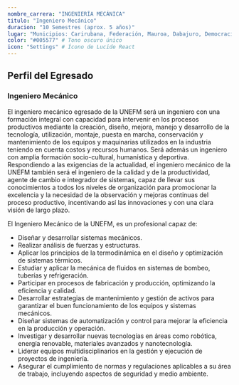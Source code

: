 ```yaml
---
nombre_carrera: "INGENIERÍA MECÁNICA"
titulo: "Ingeniero Mecánico"
duracion: "10 Semestres (aprox. 5 años)"
lugar: "Municipios: Carirubana, Federación, Mauroa, Dabajuro, Democracia, Urumaco, Falcón, Juan José Mora"
color: "#005577" # Tono oscuro único
icon: "Settings" # Ícono de Lucide React
---
```


## Perfil del Egresado

### Ingeniero Mecánico
El ingeniero mecánico egresado de la UNEFM será un ingeniero con una formación integral con capacidad para intervenir en los procesos productivos mediante la creación, diseño, mejora, manejo y desarrollo de la tecnología, utilización, montaje, puesta en marcha, conservación y mantenimiento de los equipos y maquinarias utilizados en la industria teniendo en cuenta costos y recursos humanos. Será además un ingeniero con amplia formación socio-cultural, humanística y deportiva. Respondiendo a las exigencias de la actualidad, el ingeniero mecánico de la UNEFM también será el ingeniero de la calidad y de la productividad, agente de cambio e integrador de sistemas, capaz de llevar sus conocimientos a todos los niveles de organización para promocionar la excelencia y la necesidad de la observación y mejoras continuas del proceso productivo, incentivando así las innovaciones y con una clara visión de largo plazo.

El Ingeniero Mecánico de la UNEFM, es un profesional capaz de:

- Diseñar y desarrollar sistemas mecánicos.
- Realizar análisis de fuerzas y estructuras.
- Aplicar los principios de la termodinámica en el diseño y optimización de sistemas térmicos.
- Estudiar y aplicar la mecánica de fluidos en sistemas de bombeo, tuberías y refrigeración.
- Participar en procesos de fabricación y producción, optimizando la eficiencia y calidad.
- Desarrollar estrategias de mantenimiento y gestión de activos para garantizar el buen funcionamiento de los equipos y sistemas mecánicos.
- Diseñar sistemas de automatización y control para mejorar la eficiencia en la producción y operación.
- Investigar y desarrollar nuevas tecnologías en áreas como robótica, energía renovable, materiales avanzados y nanotecnología.
- Liderar equipos multidisciplinarios en la gestión y ejecución de proyectos de ingeniería.
- Asegurar el cumplimiento de normas y regulaciones aplicables a su área de trabajo, incluyendo aspectos de seguridad y medio ambiente.
